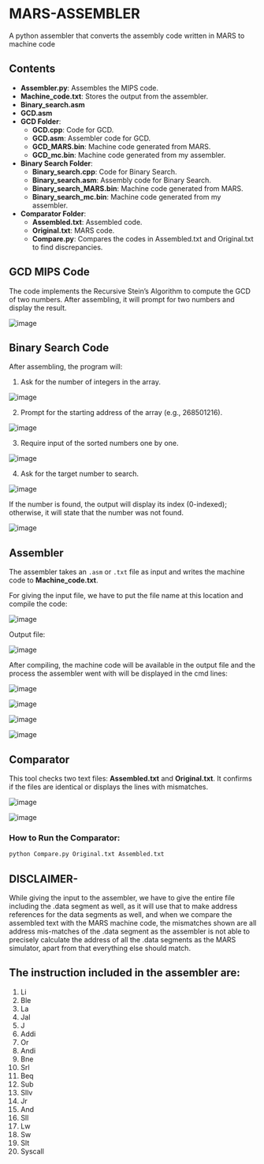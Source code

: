 # MARS-ASSEMBLER
A python assembler that converts the assembly code written in MARS to machine code

## Contents
- **Assembler.py**: Assembles the MIPS code.
- **Machine_code.txt**: Stores the output from the assembler.
- **Binary_search.asm**
- **GCD.asm**
- **GCD Folder**:
  - **GCD.cpp**: Code for GCD.
  - **GCD.asm**: Assembler code for GCD.
  - **GCD_MARS.bin**: Machine code generated from MARS.
  - **GCD_mc.bin**: Machine code generated from my assembler.
- **Binary Search Folder**:
  - **Binary_search.cpp**: Code for Binary Search.
  - **Binary_search.asm**: Assembly code for Binary Search.
  - **Binary_search_MARS.bin**: Machine code generated from MARS.
  - **Binary_search_mc.bin**: Machine code generated from my assembler.
- **Comparator Folder**:
  - **Assembled.txt**: Assembled code.
  - **Original.txt**: MARS code.
  - **Compare.py**: Compares the codes in Assembled.txt and Original.txt to find discrepancies.

## GCD MIPS Code
The code implements the Recursive Stein’s Algorithm to compute the GCD of two numbers. After assembling, it will prompt for two numbers and display the result.

![image](https://github.com/user-attachments/assets/5cee9afa-7421-4acf-92ad-db1c103482e8)

## Binary Search Code
After assembling, the program will:
1. Ask for the number of integers in the array.

![image](https://github.com/user-attachments/assets/f99f97d4-256f-4265-a579-60fc8b5040cb)

2. Prompt for the starting address of the array (e.g., 268501216).

![image](https://github.com/user-attachments/assets/3ab7a5f3-dfd1-4e68-af82-ef2c77d095de)

3. Require input of the sorted numbers one by one.

![image](https://github.com/user-attachments/assets/0dc0d278-764a-4f1f-a81e-4e41ae5ecb0e)

4. Ask for the target number to search.

![image](https://github.com/user-attachments/assets/cad5ab75-7020-470a-ad76-d0c632261d71)

If the number is found, the output will display its index (0-indexed); otherwise, it will state that the number was not found.

![image](https://github.com/user-attachments/assets/5ce2c7e5-99de-4cc3-95d6-93f9046699f9)

## Assembler
The assembler takes an `.asm` or `.txt` file as input and writes the machine code to **Machine_code.txt**.

For giving the input file, we have to put the file name at this location 
and compile the code:

![image](https://github.com/user-attachments/assets/6948c050-67db-4836-945d-c6ce58a6a5a3)

Output file:

![image](https://github.com/user-attachments/assets/5a2923bf-c8b4-4c0b-a65b-17036f977113)

After compiling, the machine code will be available in the output file 
and the process the assembler went with will be displayed in the cmd 
lines:

![image](https://github.com/user-attachments/assets/229ded52-036b-42db-8cb1-87aba09a54fd)

![image](https://github.com/user-attachments/assets/d7e92d33-7f1d-48f4-a45c-a19deb3aaf53)

![image](https://github.com/user-attachments/assets/b165b4ab-fa17-46d0-8a48-09a48821463e)

![image](https://github.com/user-attachments/assets/8c2412be-d822-49ed-91a1-ff86c9c50957)

## Comparator
This tool checks two text files: **Assembled.txt** and **Original.txt**. It confirms if the files are identical or displays the lines with mismatches.

![image](https://github.com/user-attachments/assets/5e97991d-5c98-4fdb-bc37-0ae2a48a46a5)

![image](https://github.com/user-attachments/assets/c8471ee4-675a-4eff-bf18-3e99bd6edbfa)

### How to Run the Comparator:
```bash
python Compare.py Original.txt Assembled.txt
```

## DISCLAIMER-
While giving the input to the assembler, we have to give the entire 
file including the .data segment as well, as it will use that to make 
address references for the data segments as well, and when we 
compare the assembled text with the MARS machine code, the 
mismatches shown are all address mis-matches of the .data segment 
as the assembler is not able to precisely calculate the address of all 
the .data segments as the MARS simulator, apart from that 
everything else should match. 

##  The instruction included in the assembler are:
  1.   Li 
  2.   Ble 
  3.   La 
  4.   Jal 
  5.   J 
  6.   Addi 
  7.   Or 
  8.   Andi 
  9.   Bne 
  10.  Srl 
  11.  Beq 
  12.  Sub 
  13.  Sllv 
  14.  Jr 
  15.  And 
  16.  Sll 
  17.  Lw 
  18.  Sw 
  19.  Slt 
  20.  Syscall 
